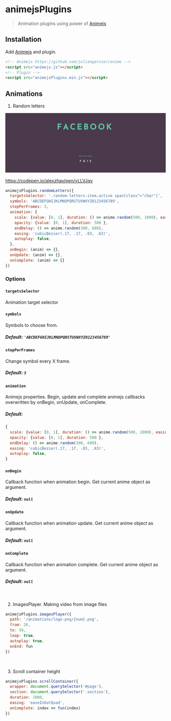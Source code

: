 # animejsPlugins
> Animation plugins using power of [Animejs](https://github.com/juliangarnier/anime)

## Installation

Add [Animejs](https://github.com/juliangarnier/anime) and plugin.
```html
<!-- Animejs https://github.com/juliangarnier/anime -->
<script src="animejs.js"></script>
<!-- Plugin -->
<script src="animejsPlugins.min.js"></script>
```
## Animations
1. Random letters

![randomLetters](https://github.com/alexey13/animejsPlugins/blob/master/gifs/randomLetters.gif)

https://codepen.io/alexzhav/pen/yLLVJqy

```js
animejsPlugins.randomLetters({
  targetsSelector: '.random-letters-item.active span[class^="char"]',
  symbols: 'ABCDEFGHIJKLMNOPQRSTUVWXYZ0123456789',
  stepPerFrames: 3,
  animation: {
    scale: {value: [0, 1], duration: () => anime.random(500, 1000), easing: 'cubicBezier(.17, -0, .83, 1)' },
    opacity: {value: [0, 1], duration: 500 },
    endDelay: () => anime.random(300, 600),
    easing: 'cubicBezier(.17, .17, .83, .83)',
    autoplay: false,
  },
  onBegin: (anim) => {},
  onUpdate: (anim) => {},
  onComplete: (anim) => {}
})
```
### Options
#### `targetsSelector`
Animation target selector

#### `symbols`
Symbols to choose from.
##### Default: `'ABCDEFGHIJKLMNOPQRSTUVWXYZ0123456789'`

#### `stepPerFrames`
Change symbol every X frame.
##### Default: `3`

#### `animation`
Animejs properties.
Begin, update and complete animejs callbacks overwritten by onBegin, onUpdate, onComplete. 
##### Default:
```js 
{
  scale: {value: [0, 1], duration: () => anime.random(500, 1000), easing: 'cubicBezier(.17, -0, .83, 1)' },
  opacity: {value: [0, 1], duration: 500 },
  endDelay: () => anime.random(300, 600),
  easing: 'cubicBezier(.17, .17, .83, .83)',
  autoplay: false,
}
```

#### `onBegin`
Callback function when animation begin. Get current anime object as argument.
##### Default: `null`

#### `onUpdate`
Callback function when animation update. Get current anime object as argument.
##### Default: `null`

#### `onComplete`
Callback function when animation complete. Get current anime object as argument.
##### Default: `null`

<br>

2. ImagesPlayer. Making video from image files

```js
animejsPlugins.imagesPlayer({
  path: '/animations/logo-png/{num}.png',
  from: 26,
  to: 56,
  loop: true,
  autoplay: true,
  onEnd: fun
})
```

<br>

3. Scroll container height

```js
animejsPlugins.scrollContainer({
  wrapper: document.querySelector('#page'),
  section: document.querySelector('.section'),
  duration: 1000,
  easing: 'easeInOutQuad',
  onComplete: index => fun(index)
})
```